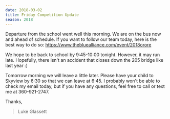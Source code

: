 ```yaml
---
date: 2018-03-02
title: Friday Competition Update
season: 2018
---
```


Departure from the school went well this morning. We are on the bus now and ahead of schedule. If you want to follow our team today, here is the best way to do so: https://www.thebluealliance.com/event/2018orore  

We hope to be back to school by 9:45-10:00 tonight. However, it may run late. Hopefully, there isn't an accident that closes down the 205 bridge like last year :)

Tomorrow morning we will leave a little later. Please have your child to Skyview by 6:30 so that we can leave at 6:45. I probably won't be able to check my email today, but if you have any questions, feel free to call or text me at 360-921-2747.

Thanks,

>Luke Glassett
